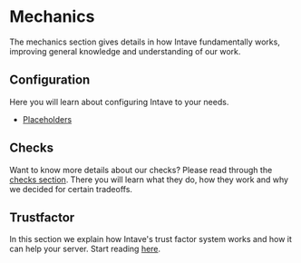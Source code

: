 # Mechanics

The mechanics section gives details in how Intave fundamentally works, improving general knowledge and understanding of
our work.

## Configuration

Here you will learn about configuring Intave to your needs.

* [Placeholders](config-01-placeholders.md)

## Checks

Want to know more details about our checks? Please read through the
[checks section](checks-01-overview.md). There you will learn what they do, how they work and why we
decided for certain tradeoffs.

## Trustfactor

In this section we explain how Intave's trust factor system works and how it can help your server. Start reading
[here](trust-01-introduction.md).
